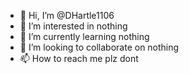 - 👋 Hi, I’m @DHartle1106
- 👀 I’m interested in nothing
- 🌱 I’m currently learning nothing
- 💞️ I’m looking to collaborate on nothing
- 📫 How to reach me plz dont

<!---
DHartle1106/DHartle1106 is a ✨ special ✨ repository because its `README.md` (this file) appears on your GitHub profile.
You can click the Preview link to take a look at your changes.
--->
